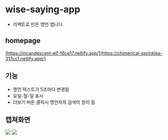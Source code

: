 # wise-saying-app
- 리액트로 만든 명언 앱니다.
## homepage
[https://incandescent-elf-f6ce17.netlify.app/](https://chimerical-sprinkles-317cc1.netlify.app/)
## 기능
- 명언 텍스트가 5초마다 변경됨
- 요일-월-일 표시
- 더보기 버튼 클릭시 명언자의 검색어 창이 뜸
## 캡쳐화면
<img src="https://github.com/YOUNGEUN100/wise-saying-app/assets/121986519/7f24bee4-b149-4463-9e6d-7c9ffa5342e9">
<img src="https://github.com/YOUNGEUN100/wise-saying-app/assets/121986519/61897bca-430f-4f51-96cb-ac9d2d33b6c5">












